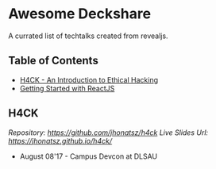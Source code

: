 # Awesome Deckshare

A currated list of techtalks created from revealjs.

## Table of Contents
- [H4CK - An Introduction to Ethical Hacking](#h4ck--an-introduction-to-ethical-hacking)
- [Getting Started with ReactJS](#getting-started-with-reactjs)

## H4CK
*Repository: https://github.com/jhonatsz/h4ck*
*Live Slides Url: https://jhonatsz.github.io/h4ck/*
  - August 08'17 - Campus Devcon at DLSAU
